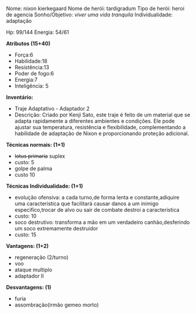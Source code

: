 Nome: nixon kierkegaard
Nome de herói:  tardigradum
Tipo de herói:  heroi de agencia
Sonho/Objetivo: *viver uma vida tranquila*
Individualidade: adaptação


Hp: 99/144
Energia: 54/61

**Atributos (15+40)**
- Força:6
- Habilidade:18
- Resistência:13
- Poder de fogo:6
- Energia:7
- Inteligência: 5

**Inventário:**
- Traje Adaptativo - Adaptador 2
 - Descrição: Criado por Kenji Sato, este traje é feito de um material que se adapta rapidamente a diferentes ambientes e condições. Ele pode ajustar sua      temperatura, resistência e flexibilidade, complementando a habilidade de adaptação de Nixon e proporcionando proteção adicional.

**Técnicas normais: (1+1)**
- ~~lotus primaria~~ suplex
 - custo: 5
- golpe de palma
 - custo 10

**Técnicas Individualidade: (1+1)** 
- evolução ofensiva: a cada turno,de forma lenta e constante,adiquire uma caracteristica que facilitará causar danos a um inimigo especifico,trocar de alvo ou sair de combate destroi a caracteristica 
 - custo: 10
- soco destrutivo: transforma a mão em um verdadeiro canhão,desferindo um soco extremamente destruidor
 - custo: 15

**Vantagens: (1+2)**
- regeneração (2/turno)
- voo
- ataque multiplo
- adaptador II

**Desvantagens: (1)**
- furia
- assombração(irmão gemeo morto)

